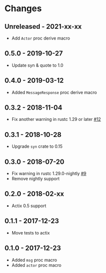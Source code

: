 # Changes

## Unreleased - 2021-xx-xx
* Add `Actor` proc derive macro

## 0.5.0 - 2019-10-27
* Update syn & quote to 1.0


## 0.4.0 - 2019-03-12
* Added `MessageResponse` proc derive macro


## 0.3.2 - 2018-11-04
* Fix another warning in rustc 1.29 or later [#12]

[#12]: https://github.com/actix/actix-derive/pull/12


## 0.3.1 - 2018-10-28
* Upgrade `syn` crate to 0.15


## 0.3.0 - 2018-07-20
* Fix warning in rustc 1.29.0-nightly [#9]
* Remove nightly support

[#9]: https://github.com/actix/actix-derive/pull/9


## 0.2.0 - 2018-02-xx
* Actix 0.5 support


## 0.1.1 - 2017-12-23
* Move tests to actix


## 0.1.0 - 2017-12-23
* Added `msg` proc macro
* Added `actor` proc macro
